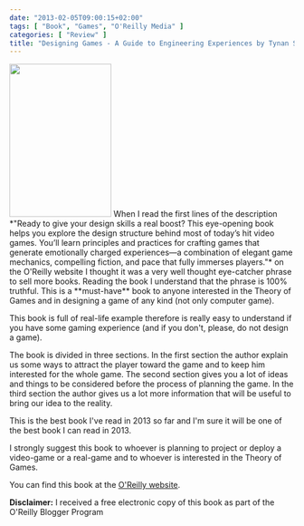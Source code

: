 ```yaml
---
date: "2013-02-05T09:00:15+02:00"
tags: [ "Book", "Games", "O'Reilly Media" ]
categories: [ "Review" ]
title: "Designing Games - A Guide to Engineering Experiences by Tynan Sylvester (O'Reilly Media)"
---
```

<img class="alignleft" alt="" src="http://akamaicovers.oreilly.com/images/9781449337933/cat.gif" width="180" height="270" />
When I read the first lines of the description *"Ready to give your design skills a real boost? This eye-opening book helps you explore the design structure behind most of today’s hit video games. You’ll learn principles and practices for crafting games that generate emotionally charged experiences—a combination of elegant game mechanics, compelling fiction, and pace that fully immerses players."* on the O'Reilly website I thought it was a very well thought eye-catcher phrase to sell more books. Reading the book I understand that the phrase is 100% truthful.
This is a **must-have** book to anyone interested in the Theory of Games and in designing a game of any kind (not only computer game).

This book is full of real-life example therefore is really easy to understand if you have some gaming experience (and if you don't, please, do not design a game).

The book is divided in three sections. In the first section the author explain us some ways to attract the player toward the game and to keep him interested for the whole game. The second section gives you a lot of ideas and things to be considered before the process of planning the game. In the third section the author gives us a lot more information that will be useful to bring our idea to the reality.

This is the best book I've read in 2013 so far and I'm sure it will be one of the best book I can read in 2013.

I strongly suggest this book to whoever is planning to project or deploy a video-game or a real-game and to whoever is interested in the Theory of Games.

You can find this book at the [O'Reilly website](http://shop.oreilly.com/product/0636920026624.do).

**Disclaimer:** I received a free electronic copy of this book as part of the O'Reilly Blogger Program
